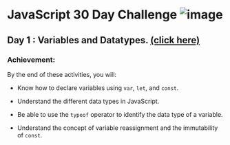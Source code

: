 # JavaScript 30 Day Challenge ![image](https://github.com/user-attachments/assets/069be996-a817-4178-8a99-1f5ad5502917)


## Day 1 : Variables and Datatypes.  [(click here)](Day1.js)

### Achievement:
By the end of these activities, you will:

- Know how to declare variables using `var`, `let`, and `const`.

- Understand the different data types in JavaScript.

- Be able to use the `typeof` operator to identify the data type of a variable.

- Understand the concept of variable reassignment and the immutability of `const`.
